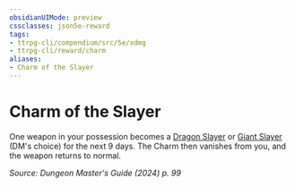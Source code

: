 ```yaml
---
obsidianUIMode: preview
cssclasses: json5e-reward
tags:
- ttrpg-cli/compendium/src/5e/xdmg
- ttrpg-cli/reward/charm
aliases:
- Charm of the Slayer
---
```

# Charm of the Slayer

One weapon in your possession becomes a [Dragon Slayer](/3-Mechanics/CLI/items/dragon-slayer-xdmg.md) or [Giant Slayer](/3-Mechanics/CLI/items/giant-slayer-xdmg.md) (DM's choice) for the next 9 days. The Charm then vanishes from you, and the weapon returns to normal.

*Source: Dungeon Master's Guide (2024) p. 99*
